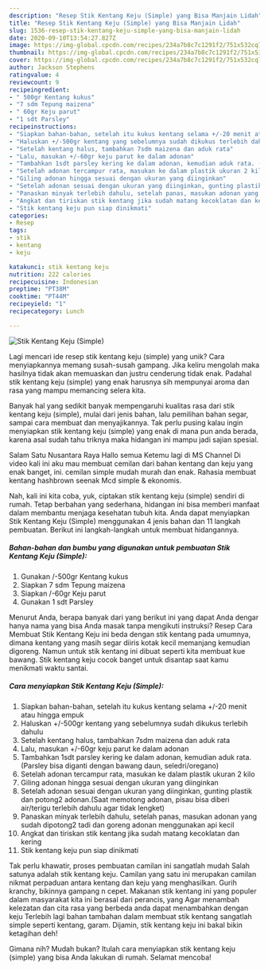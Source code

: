 ```yaml
---
description: "Resep Stik Kentang Keju (Simple) yang Bisa Manjain Lidah"
title: "Resep Stik Kentang Keju (Simple) yang Bisa Manjain Lidah"
slug: 1536-resep-stik-kentang-keju-simple-yang-bisa-manjain-lidah
date: 2020-09-10T13:54:27.827Z
image: https://img-global.cpcdn.com/recipes/234a7b8c7c1291f2/751x532cq70/stik-kentang-keju-simple-foto-resep-utama.jpg
thumbnail: https://img-global.cpcdn.com/recipes/234a7b8c7c1291f2/751x532cq70/stik-kentang-keju-simple-foto-resep-utama.jpg
cover: https://img-global.cpcdn.com/recipes/234a7b8c7c1291f2/751x532cq70/stik-kentang-keju-simple-foto-resep-utama.jpg
author: Jackson Stephens
ratingvalue: 4
reviewcount: 9
recipeingredient:
- " 500gr Kentang kukus"
- "7 sdm Tepung maizena"
- " 60gr Keju parut"
- "1 sdt Parsley"
recipeinstructions:
- "Siapkan bahan-bahan, setelah itu kukus kentang selama +/-20 menit atau hingga empuk"
- "Haluskan +/-500gr kentang yang sebelumnya sudah dikukus terlebih dahulu"
- "Setelah kentang halus, tambahkan 7sdm maizena dan aduk rata"
- "Lalu, masukan +/-60gr keju parut ke dalam adonan"
- "Tambahkan 1sdt parsley kering ke dalam adonan, kemudian aduk rata. (Parsley bisa diganti dengan bawang daun, seledri/oregano)"
- "Setelah adonan tercampur rata, masukan ke dalam plastik ukuran 2 kilo"
- "Giling adonan hingga sesuai dengan ukuran yang diinginkan"
- "Setelah adonan sesuai dengan ukuran yang diinginkan, gunting plastik dan potong2 adonan.(Saat memotong adonan, pisau bisa diberi air/terigu terlebih dahulu agar tidak lengket)"
- "Panaskan minyak terlebih dahulu, setelah panas, masukan adonan yang sudah dipotong2 tadi dan goreng adonan menggunakan api kecil"
- "Angkat dan tiriskan stik kentang jika sudah matang kecoklatan dan kering"
- "Stik kentang keju pun siap dinikmati"
categories:
- Resep
tags:
- stik
- kentang
- keju

katakunci: stik kentang keju 
nutrition: 222 calories
recipecuisine: Indonesian
preptime: "PT38M"
cooktime: "PT44M"
recipeyield: "1"
recipecategory: Lunch

---
```



![Stik Kentang Keju (Simple)](https://img-global.cpcdn.com/recipes/234a7b8c7c1291f2/751x532cq70/stik-kentang-keju-simple-foto-resep-utama.jpg)

Lagi mencari ide resep stik kentang keju (simple) yang unik? Cara menyiapkannya memang susah-susah gampang. Jika keliru mengolah maka hasilnya tidak akan memuaskan dan justru cenderung tidak enak. Padahal stik kentang keju (simple) yang enak harusnya sih mempunyai aroma dan rasa yang mampu memancing selera kita.

Banyak hal yang sedikit banyak mempengaruhi kualitas rasa dari stik kentang keju (simple), mulai dari jenis bahan, lalu pemilihan bahan segar, sampai cara membuat dan menyajikannya. Tak perlu pusing kalau ingin menyiapkan stik kentang keju (simple) yang enak di mana pun anda berada, karena asal sudah tahu triknya maka hidangan ini mampu jadi sajian spesial.

Salam Satu Nusantara Raya Hallo semua Ketemu lagi di MS Channel Di video kali ini aku mau membuat cemilan dari bahan kentang dan keju yang enak banget, ini. cemilan simple mudah murah dan enak. Rahasia membuat kentang hashbrown seenak Mcd simple &amp; ekonomis.


Nah, kali ini kita coba, yuk, ciptakan stik kentang keju (simple) sendiri di rumah. Tetap berbahan yang sederhana, hidangan ini bisa memberi manfaat dalam membantu menjaga kesehatan tubuh kita. Anda dapat menyiapkan Stik Kentang Keju (Simple) menggunakan 4 jenis bahan dan 11 langkah pembuatan. Berikut ini langkah-langkah untuk membuat hidangannya.

<!--inarticleads1-->

##### Bahan-bahan dan bumbu yang digunakan untuk pembuatan Stik Kentang Keju (Simple):

1. Gunakan  /-500gr Kentang kukus
1. Siapkan 7 sdm Tepung maizena
1. Siapkan  /-60gr Keju parut
1. Gunakan 1 sdt Parsley


Menurut Anda, berapa banyak dari yang berikut ini yang dapat Anda dengar hanya nama yang bisa Anda masak tanpa mengikuti instruksi? Resep Cara Membuat Stik Kentang Keju ini beda dengan stik kentang pada umumnya, dimana kentang yang masih segar diiris kotak kecil memanjang kemudian digoreng. Namun untuk stik kentang ini dibuat seperti kita membuat kue bawang. Stik kentang keju cocok banget untuk disantap saat kamu menikmati waktu santai. 

<!--inarticleads2-->

##### Cara menyiapkan Stik Kentang Keju (Simple):

1. Siapkan bahan-bahan, setelah itu kukus kentang selama +/-20 menit atau hingga empuk
1. Haluskan +/-500gr kentang yang sebelumnya sudah dikukus terlebih dahulu
1. Setelah kentang halus, tambahkan 7sdm maizena dan aduk rata
1. Lalu, masukan +/-60gr keju parut ke dalam adonan
1. Tambahkan 1sdt parsley kering ke dalam adonan, kemudian aduk rata. (Parsley bisa diganti dengan bawang daun, seledri/oregano)
1. Setelah adonan tercampur rata, masukan ke dalam plastik ukuran 2 kilo
1. Giling adonan hingga sesuai dengan ukuran yang diinginkan
1. Setelah adonan sesuai dengan ukuran yang diinginkan, gunting plastik dan potong2 adonan.(Saat memotong adonan, pisau bisa diberi air/terigu terlebih dahulu agar tidak lengket)
1. Panaskan minyak terlebih dahulu, setelah panas, masukan adonan yang sudah dipotong2 tadi dan goreng adonan menggunakan api kecil
1. Angkat dan tiriskan stik kentang jika sudah matang kecoklatan dan kering
1. Stik kentang keju pun siap dinikmati


Tak perlu khawatir, proses pembuatan camilan ini sangatlah mudah Salah satunya adalah stik kentang keju. Camilan yang satu ini merupakan camilan nikmat perpaduan antara kentang dan keju yang menghasilkan. Gurih kranchy, bikinnya gampang n cepet. Makanan stik kentang ini yang populer dalam masyarakat kita ini berasal dari perancis, yang Agar menambah kelezatan dan cita rasa yang berbeda anda dapat menambahkan dengan keju Terlebih lagi bahan tambahan dalam membuat stik kentang sangatlah simple seperti kentang, garam. Dijamin, stik kentang keju ini bakal bikin ketagihan deh! 

Gimana nih? Mudah bukan? Itulah cara menyiapkan stik kentang keju (simple) yang bisa Anda lakukan di rumah. Selamat mencoba!

